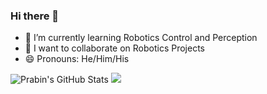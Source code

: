 ### Hi there 👋
<!-- - 🔭 I’m currently working on ... -->
<!-- - 🤔 I’m looking for help with ... -->
<!-- - 💬 Ask me about ... -->
<!-- - 📫 How to reach me: ... -->
<!-- - ⚡ Fun fact: ... -->
- 🌱 I’m currently learning Robotics Control and Perception
- :handshake: I want to collaborate on Robotics Projects
- 😄 Pronouns: He/Him/His

![Prabin's GitHub Stats](https://github-readme-stats.vercel.app/api?username=prabinrath&show_icons=true&hide_border=true)
![](https://komarev.com/ghpvc/?username=prabinrath&color=green)

